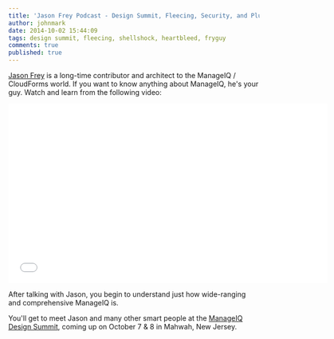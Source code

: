 ```yaml
---
title: 'Jason Frey Podcast - Design Summit, Fleecing, Security, and Plugability'
author: johnmark
date: 2014-10-02 15:44:09
tags: design summit, fleecing, shellshock, heartbleed, fryguy
comments: true
published: true
---
```


[Jason Frey](http://twitter.com/fryguy9) is a long-time contributor and architect to the ManageIQ / CloudForms world. If you want to know anything about ManageIQ, he's your guy. Watch and learn from the following video:

<iframe width="640" height="360" src="//www.youtube.com/embed/9tmckVK-328" frameborder="0" allowfullscreen></iframe>

After talking with Jason, you begin to understand just how wide-ranging and comprehensive ManageIQ is. 

You'll get to meet Jason and many other smart people at the [ManageIQ Design Summit](http://miqdevsummit14.eventbrite.com/), coming up on October 7 & 8 in Mahwah, New Jersey.
